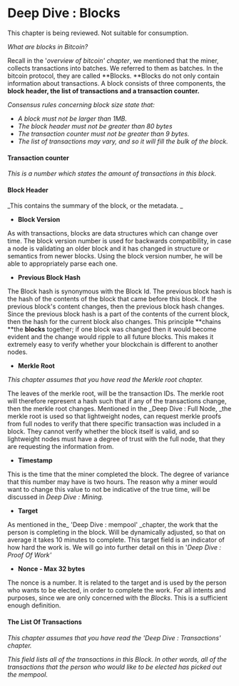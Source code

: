 # **Deep Dive : Blocks**

This chapter is being reviewed. Not suitable for consumption.

_What are blocks in Bitcoin?_

Recall in the '_overview of bitcoin' chapter_, we mentioned that the miner, collects transactions into batches. We referred to them as batches. In the bitcoin protocol, they are called **Blocks. **Blocks do not only contain information about transactions. A block consists of three components, the **block header, the list of transactions and a transaction counter.**

_Consensus rules concerning block size state that:_

* _A block must not be larger than 1MB._
* _The block header must not be greater than 80 bytes_
* _The transaction counter must not be greater than 9 bytes._
* _The list of transactions may vary, and so it will fill the bulk of the block._

#### Transaction counter

_This is a number which states the amount of transactions in this block._

#### Block Header

_This contains the summary of the block, or the metadata. _

* **Block Version**

As with transactions, blocks are data structures which can change over time. The block version number is used for backwards compatibility, in case a node is validating an older block and it has changed in structure or semantics from newer blocks. Using the block version number, he will be able to appropriately parse each one.

* **Previous Block Hash**

The Block hash is synonymous with the Block Id. The previous block hash is the hash of the contents of the block that came before this block. If the previous block's content changes, then the previous block hash changes. Since the previous block hash is a part of the contents of the current block, then the hash for the current block also changes. This principle **chains **the **blocks** together; if one block was changed then it would become evident and the change would ripple to all future blocks. This makes it extremely easy to verify whether your blockchain is different to another nodes.

* **Merkle Root**

_This chapter assumes that you have read the Merkle root chapter._

The leaves of the merkle root, will be the transaction IDs. The merkle root will therefore represent a hash such that if any of the transactions change, then the merkle root changes. Mentioned in the _Deep Dive : Full Node, _the merkle root is used so that lightweight nodes, can request merkle proofs from full nodes to verify that there specific transaction was included in a block. They cannot verify whether the block itself is valid, and so lightweight nodes must have a degree of trust with the full node, that they are requesting the information from.

* **Timestamp**

This is the time that the miner completed the block. The degree of variance that this number may have is two hours. The reason why a miner would want to change this value to not be indicative of the true time, will be discussed in _Deep Dive : Mining._

* **Target**

As mentioned in the\_ 'Deep Dive : mempool'  \_chapter, the work that the person is completing in the block. Will be dynamically adjusted, so that on average it takes 10 minutes to complete. This target field is an indicator of how hard the work is. We will go into further detail on this in '_Deep Dive : Proof Of Work'_

* **Nonce - Max 32 bytes**

The nonce is a number. It is related to the target and is used by the person who wants to be elected, in order to complete the work. For all intents and purposes, since we are only concerned with the _Blocks_. This is a sufficient enough definition.

#### The List Of Transactions

_This chapter assumes that you have read the 'Deep Dive : Transactions' chapter._

_This field lists all of the transactions in this Block. In other words, all of the transactions that the person who would like to be elected has picked out the mempool._

